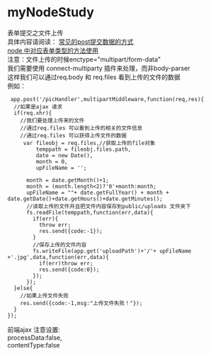 # myNodeStudy
表单提交之文件上传  
具体内容请阅读：
[常见的post提交数据的方式](https://www.imququ.com/post/four-ways-to-post-data-in-http.html)  
[node 中对应表单类型的方法使用](http://yijiebuyi.com/blog/90c1381bfe0efb94cf9df932147552be.html)  
注意：文件上传的时候enctype="multipart/form-data"    
我们需要使用 connect-multiparty 插件来处理，而非body-parser  
这样我们可以通过req.body 和 req.files 看到上传的文件的数据  
例如：  
````
 app.post('/picHandler',multipartMiddleware,function(req,res){
  //如果是ajax 请求
  if(req.xhr){
    //我们要处理上传来的文件
    //通过req.files 可以看到上传的相关的文件信息
    //通过req.files 可以获得上传文件的数据
     var fileobj = req.files,//获取上传的file对象
         temppath = fileobj.files.path,
         date = new Date(),
         month = 0,
         upFileName = '';

      month = date.getMonth()+1;
      month = (month.length<2)?'0'+month:month;
      upFileName = ""+ date.getFullYear() + month + date.getDate()+date.getHours()+date.getMinutes();
      //读取上传的文件并且把文件内容保存到public/uploads 文件夹下
      fs.readFile(temppath,function(err,data){
        if(err){
          throw err;
          res.send({code:-1});
        }
        //保存上传的文件内容
        fs.writeFile(app.get('uploadPath')+'/'+ upFileName +'.jpg',data,function(err,data){
          if(err)throw err;
          res.send({code:0});
        });
      });
  }else{
    //如果上传文件失败
    res.send({code:-1,msg:"上传文件失败！"});
  }
});  
````  

前端ajax 注意设置:  
  processData:false,  
  contentType:false  





